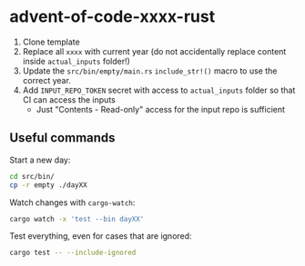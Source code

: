 # advent-of-code-xxxx-rust

1. Clone template
2. Replace all `xxxx` with current year (do not accidentally replace content inside `actual_inputs` folder!)
3. Update the `src/bin/empty/main.rs` `include_str!()` macro to use the correct year.
4. Add `INPUT_REPO_TOKEN` secret with access to `actual_inputs` folder so that CI can access the inputs
    * Just "Contents - Read-only" access for the input repo is sufficient

## Useful commands

Start a new day:

```sh
cd src/bin/
cp -r empty ./dayXX
```

Watch changes with `cargo-watch`:

```sh
cargo watch -x 'test --bin dayXX'
```

Test everything, even for cases that are ignored:

```sh
cargo test -- --include-ignored
```
